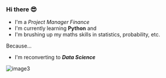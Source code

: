 ### Hi there 😎

- I'm a *Project Manager Finance*
- I'm currently learning __Python__ and 
- I'm brushing up my maths skills in statistics, probability, etc.

Because...
- I'm reconverting to _**Data Science**_

![image3](https://github.com/CatherineSchalbroeck/CatherineSchalbroeck/assets/77054227/3fbd4b91-afc4-46bf-8739-38125ab436fc)


<!--
**CatherineSchalbroeck/CatherineSchalbroeck** is a ✨ _special_ ✨ repository because its `README.md` (this file) appears on your GitHub profile.

Here are some ideas to get you started:

- 🔭 I’m currently working on ...
- 🌱 I’m currently learning ...
- 👯 I’m looking to collaborate on ...
- 🤔 I’m looking for help with ...
- 💬 Ask me about ...
- 📫 How to reach me: ...
- 😄 Pronouns: ...
- ⚡ Fun fact: ...
-->
